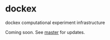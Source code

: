 # dockex
dockex computational experiment infrastructure

Coming soon. See [master](https://github.com/ConnexonSystems/dockex) for updates.


